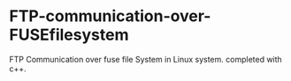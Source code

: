 # FTP-communication-over-FUSEfilesystem
FTP Communication over fuse file System in Linux system. completed with c++. 
